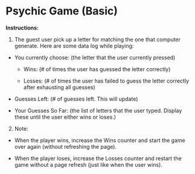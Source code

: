 # Psychic Game (Basic)

**Instructions:**

1. The guest user pick up a letter for matching the one that computer generate. Here are some data log while playing:

  * You currently choose: (the letter that the user currently pressed)
    - Wins: (# of times the user has guessed the letter correctly)
    
    - Losses: (# of times the user has failed to guess the letter correctly after exhausting all guesses)

  * Guesses Left: (# of guesses left. This will update)
  
  * Your Guesses So Far: (the list of letters that the user typed. Display these until the user either wins or loses.)

2. Note: 

  * When the player wins, increase the Wins counter and start the game over again (without refreshing the page). 

  *  When the player loses, increase the Losses counter and restart the game without a page refresh (just like when the user wins).

